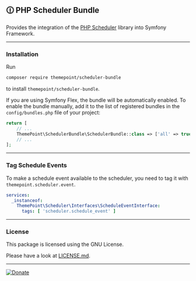 🕧 PHP Scheduler Bundle
----------------

Provides the integration of the [PHP Scheduler](https://github.com/ThemePoint/scheduler) library into Symfony Framework.

----
### Installation

Run

```bash
composer require themepoint/scheduler-bundle
```

to install `themepoint/scheduler-bundle`.

If you are using Symfony Flex, the bundle will be automatically enabled.
To enable the bundle manually, add it to the list of registered bundles in the `config/bundles.php` file of your project:

```php
return [
    // ...
    ThemePoint\SchedulerBundle\SchedulerBundle::class => ['all' => true],
    // ...
];
```

----
### Tag Schedule Events

To make a schedule event available to the scheduler, you need to tag it with `themepoint.scheduler.event`.

```yaml
services:
  _instanceof:
    ThemePoint\Scheduler\Interfaces\ScheduleEventInterface:
      tags: [ 'scheduler.schedule_event' ]
```

----
### License
This package is licensed using the GNU License.

Please have a look at [LICENSE.md](LICENSE.md).

----

[![Donate](https://img.shields.io/badge/Donate-PayPal-blue.svg)](https://www.paypal.com/cgi-bin/webscr?cmd=_s-xclick&hosted_button_id=Q98R2QXXMTUF6&source=url)
